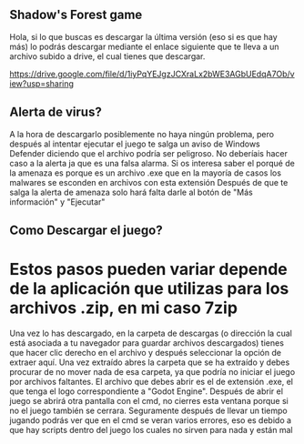 ## Shadow's Forest game
Hola, si lo que buscas es descargar la última versión (eso si es que hay más) lo podrás descargar mediante el enlace siguiente que te lleva a un archivo subido a drive, el cual tienes que descargar.

https://drive.google.com/file/d/1iyPqYEJgzJCXraLx2bWE3AGbUEdqA7Ob/view?usp=sharing

## Alerta de virus?
A la hora de descargarlo posiblemente no haya ningún problema, pero después al intentar ejecutar el juego te salga un aviso de Windows Defender diciendo que el archivo podría ser peligroso. No deberíais hacer caso a la alerta ja que es una falsa alarma. Si os interesa saber el porqué de la amenaza es porque es un archivo .exe que en la mayoría de casos los malwares se esconden en archivos con esta extensión
Después de que te salga la alerta de amenaza solo hará falta darle al botón de "Más información" y "Ejecutar"

## Como Descargar el juego?
# Estos pasos pueden variar depende de la aplicación que utilizas para los archivos .zip, en mi caso 7zip
Una vez lo has descargado, en la carpeta de descargas (o dirección la cual está asociada a tu navegador para guardar archivos descargados) tienes que hacer clic derecho en el archivo y después seleccionar la opción de extraer aquí.
Una vez extraído abres la carpeta que se ha extraído y debes procurar de no mover nada de esa carpeta, ya que podría no iniciar el juego por archivos faltantes. El archivo que debes abrir es el de extensión .exe, el que tenga el logo correspondiente a "Godot Engine". Después de abrir el juego se abrirá otra pantalla con el cmd, no cierres esta ventana porque si no el juego también se cerrara. Seguramente después de llevar un tiempo jugando podrás ver que en el cmd se veran varios errores, eso es debido a que hay scripts dentro del juego los cuales no sirven para nada y están mal






















